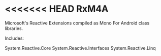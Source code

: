 <<<<<<< HEAD
RxM4A
=====

Microsoft's Reactive Extensions compiled as Mono For Android class libraries.

Includes:

System.Reactive.Core
System.Reactive.Interfaces
System.Reactive.Linq

